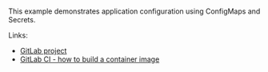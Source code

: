
<br>

This example demonstrates application configuration using ConfigMaps and Secrets.

Links:
- [GitLab project](https://gitlab.com/solve-x-kubernetes/aspnetapp/-/tree/main?ref_type=heads)
- [GitLab CI - how to build a container image](https://gitlab.com/solve-x-kubernetes/aspnetapp/-/blob/main/.gitlab-ci.yml?ref_type=heads)

